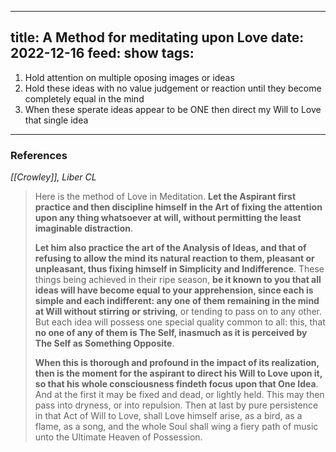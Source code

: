 
---
title: A Method for meditating upon Love
date: 2022-12-16
feed: show
tags:
---

1.  Hold attention on multiple  oposing images or ideas 
2.  Hold these ideas with no value judgement or reaction until they become completely equal in the mind
3.  When these sperate ideas appear to be ONE then direct my Will to Love that single idea


___
### References
_[[Crowley]], Liber CL_
> Here is the method of Love in Meditation. **Let the Aspirant first practice and then discipline himself in the Art of fixing the attention upon any thing whatsoever at will, without permitting the least imaginable distraction**.
> 
> **Let him also practice the art of the Analysis of Ideas, and that of refusing to allow the mind its natural reaction to them, pleasant or unpleasant, thus fixing himself in Simplicity and Indifference**. These things being achieved in their ripe season, **be it known to you that all ideas will have become equal to your apprehension, since each is simple and each indifferent: any one of them remaining in the mind at Will without stirring or striving**, or tending to pass on to any other. But each idea will possess one special quality common to all: this, that **no one of any of them is The Self, inasmuch as it is perceived by The Self as Something Opposite**.
> 
> **When this is thorough and profound in the impact of its realization, then is the moment for the aspirant to direct his Will to Love upon it, so that his whole consciousness findeth focus upon that One Idea**. And at the first it may be fixed and dead, or lightly held. This may then pass into dryness, or into repulsion. Then at last by pure persistence in that Act of Will to Love, shall Love himself arise, as a bird, as a flame, as a song, and the whole Soul shall wing a fiery path of music unto the Ultimate Heaven of Possession.

